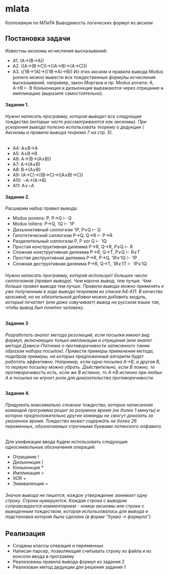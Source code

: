 # mlata

Коллоквиум по МЛиТА 
Выводимость логических формул из аксиом

## Постановка задачи

Известны аксиомы исчисления высказываний:
* A1.   (A→(B→A))
* A2.   ((A→(B→C))→((A→B)→(A→C)))
* A3.   ((⅂B→⅂A)→((⅂B→A)→B))
Из этих аксиом и правила вывода Modus ponens можно вывести все тождественные формулы исчисления высказываний, например, закон Моргана и пр.
Modus ponens:   A, A→B ⊢  B
Конъюнкция и дизъюнкция выражаются через отрицание и импликацию (выразите самостоятельно).
#### Задание 1.
###### Нужно написать программу, которая выведет все следующие тождества (которые часто рассматриваются как аксиомы).  При ускорения вывода полезно использовать теорему о дедукции ( Аксиомы и правила вывода теорема 7 на стр. 5).
* A4:   A∧B→A
* A5:   A∧B→B
* A6:   A→(B→(A∧B))
* A7:   A→(A∨B)
* A8:   B→(A∨B)
* A9:   (A→C)→((B→C)→((A∨B)→C))
* A10:   ¬A→(A→B)
* A11:   A∨¬A
#### Задание 2.
Расширим набор правил вывода:
- Modus ponens:   			P, P→Q ⊢ Q
- Modus tollens:    			P→Q, ⅂Q ⊢ ⅂P
- Дизъюнктивный силлогизм		⅂P, P∨Q ⊢ Q
- Гипотетический силлогизм		P→Q, Q→R ⊢ P→R
- Разделительный силлогизм		P, P xor Q ⊢ ⅂Q
- Простая конструктивная дилемма	P→R, Q→R, P∨Q ⊢ R
- Сложная конструктивная дилемма	P→R, Q→T, P∨Q ⊢ R∨T
- Простая деструктивная дилемма	P→R, P→Q, ⅂R∨⅂Q ⊢ ⅂P
- Сложная деструктивная дилемма	P→R, Q→T, ⅂R∨⅂T ⊢ ⅂P∨⅂Q 
 ###### Нужно написать программу, которая использует большее число силлогизмов (правил вывода). Чем короче вывод, тем лучше. Чем больше правил вывода тем лучше. Правила вывода можно применять к уже полученным в ходе вывода теоремам из списка A4-A11. В качестве красивой, но не обязательной добавки можно добавить модуль, который печатает (или даже озвучивает) вывод на русском языке так, чтобы вывод был понятен человеку.
#### Задание 3
###### Разработать аналог метода резолюций, если посылки имеют вид формул, включающих только импликации и отрицания (или аналог метода Дэвиса-Патнема о противоречивости записанного таким образом набора посылок). Привести примеры применения метода, подобрав примеры, на которых предложенный алгоритм будет работать эффективно. Например, если одна посылка A→B, а другая B, то первую посылку можно убрать. Действительно, если B ложно, то противоречивость есть, если же B истинно, то A→B истинно при любых  A и посылка не играет роли для доказательства противоречивости.


#### Задание 4. 
###### Придумать максимально сложное тождество, которое написанная командой программа решит за разумное время (не более 1 минуты) и которое предположительно другие команды не смогут доказать за указанное время. Тождество может содержать не более 26 переменных, обозначаемых строчными буквами латинского алфавита.
Для унификации ввода будем использовать следующие односимвольные обозначения операций:


- Отрицание !
- Дизъюнкция |
- Конъюнкция *
- Импликация >
- XOR +
- Эквиваленция =

###### Значок вывода не пишется, каждое утверждение занимает одну строку. Строки нумеруются. Каждая строка с выводом сопровождается комментарием - номер аксиомы или строки с выведенным тождеством, которая использовалась для вывода и подстановка которая была сделана (в форме “буква -> формула”).

## Реализация
- Созданы классы операций и переменных
- Написан парсер, позволяющий считывать строку из файла и из консоли ввода в программу
- Реализованы правила вывода формул из задания 2
- Реализован метод дедукции для решения задания 1
